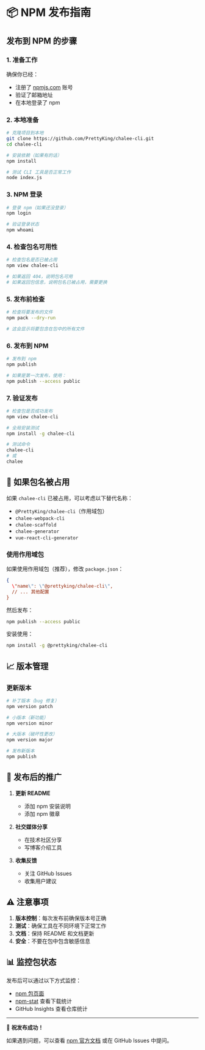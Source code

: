 # 📦 NPM 发布指南

## 发布到 NPM 的步骤

### 1. 准备工作

确保你已经：
- 注册了 [npmjs.com](https://www.npmjs.com/) 账号
- 验证了邮箱地址
- 在本地登录了 npm

### 2. 本地准备

```bash
# 克隆项目到本地
git clone https://github.com/PrettyKing/chalee-cli.git
cd chalee-cli

# 安装依赖（如果有的话）
npm install

# 测试 CLI 工具是否正常工作
node index.js
```

### 3. NPM 登录

```bash
# 登录 npm（如果还没登录）
npm login

# 验证登录状态
npm whoami
```

### 4. 检查包名可用性

```bash
# 检查包名是否已被占用
npm view chalee-cli

# 如果返回 404，说明包名可用
# 如果返回包信息，说明包名已被占用，需要更换
```

### 5. 发布前检查

```bash
# 检查将要发布的文件
npm pack --dry-run

# 这会显示将要包含在包中的所有文件
```

### 6. 发布到 NPM

```bash
# 发布到 npm
npm publish

# 如果是第一次发布，使用：
npm publish --access public
```

### 7. 验证发布

```bash
# 检查包是否成功发布
npm view chalee-cli

# 全局安装测试
npm install -g chalee-cli

# 测试命令
chalee-cli
# 或
chalee
```

## 🔧 如果包名被占用

如果 `chalee-cli` 已被占用，可以考虑以下替代名称：

- `@PrettyKing/chalee-cli`（作用域包）
- `chalee-webpack-cli`
- `chalee-scaffold`
- `chalee-generator`
- `vue-react-cli-generator`

### 使用作用域包

如果使用作用域包（推荐），修改 `package.json`：

```json
{
  \"name\": \"@prettyking/chalee-cli\",
  // ... 其他配置
}
```

然后发布：

```bash
npm publish --access public
```

安装使用：

```bash
npm install -g @prettyking/chalee-cli
```

## 📈 版本管理

### 更新版本

```bash
# 补丁版本（bug 修复）
npm version patch

# 小版本（新功能）
npm version minor

# 大版本（破坏性更改）
npm version major

# 发布新版本
npm publish
```

## 🚀 发布后的推广

1. **更新 README**
   - 添加 npm 安装说明
   - 添加 npm 徽章

2. **社交媒体分享**
   - 在技术社区分享
   - 写博客介绍工具

3. **收集反馈**
   - 关注 GitHub Issues
   - 收集用户建议

## ⚠️ 注意事项

1. **版本控制**：每次发布前确保版本号正确
2. **测试**：确保工具在不同环境下正常工作
3. **文档**：保持 README 和文档更新
4. **安全**：不要在包中包含敏感信息

## 📊 监控包状态

发布后可以通过以下方式监控：

- [npm 包页面](https://www.npmjs.com/package/chalee-cli)
- [npm-stat](https://npm-stat.com/) 查看下载统计
- GitHub Insights 查看仓库统计

---

🎉 **祝发布成功！**

如果遇到问题，可以查看 [npm 官方文档](https://docs.npmjs.com/cli/v8/commands/npm-publish) 或在 GitHub Issues 中提问。